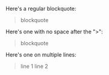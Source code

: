 Here's a regular blockquote:

> blockquote

Here's one with no space after the ">":

>blockquote

Here's one on multiple lines:

> line 1
> line 2